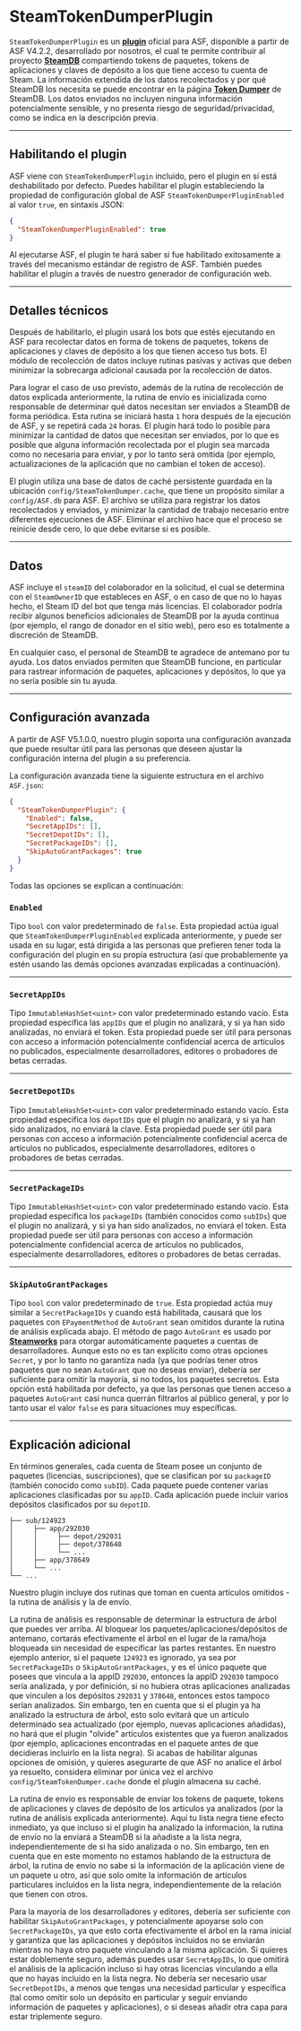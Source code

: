# SteamTokenDumperPlugin

`SteamTokenDumperPlugin` es un **[plugin](https://github.com/JustArchiNET/ArchiSteamFarm/wiki/Plugins-es-es)** oficial para ASF, disponible a partir de ASF V4.2.2, desarrollado por nosotros, el cual te permite contribuir al proyecto **[SteamDB](https://steamdb.info)** compartiendo tokens de paquetes, tokens de aplicaciones y claves de depósito a los que tiene acceso tu cuenta de Steam. La información extendida de los datos recolectados y por qué SteamDB los necesita se puede encontrar en la página **[Token Dumper](https://steamdb.info/tokendumper)** de SteamDB. Los datos enviados no incluyen ninguna información potencialmente sensible, y no presenta riesgo de seguridad/privacidad, como se indica en la descripción previa.

---

## Habilitando el plugin

ASF viene con `SteamTokenDumperPlugin` incluido, pero el plugin en sí está deshabilitado por defecto. Puedes habilitar el plugin estableciendo la propiedad de configuración global de ASF `SteamTokenDumperPluginEnabled` al valor `true`, en sintaxis JSON:

```json
{
  "SteamTokenDumperPluginEnabled": true
}
```

Al ejecutarse ASF, el plugin te hará saber si fue habilitado exitosamente a través del mecanismo estándar de registro de ASF. También puedes habilitar el plugin a través de nuestro generador de configuración web.

---

## Detalles técnicos

Después de habilitarlo, el plugin usará los bots que estés ejecutando en ASF para recolectar datos en forma de tokens de paquetes, tokens de aplicaciones y claves de depósito a los que tienen acceso tus bots. El módulo de recolección de datos incluye rutinas pasivas y activas que deben minimizar la sobrecarga adicional causada por la recolección de datos.

Para lograr el caso de uso previsto, además de la rutina de recolección de datos explicada anteriormente, la rutina de envío es inicializada como responsable de determinar qué datos necesitan ser enviados a SteamDB de forma periódica. Esta rutina se iniciará hasta `1` hora después de la ejecución de ASF, y se repetirá cada `24` horas. El plugin hará todo lo posible para minimizar la cantidad de datos que necesitan ser enviados, por lo que es posible que alguna información recolectada por el plugin sea marcada como no necesaria para enviar, y por lo tanto será omitida (por ejemplo, actualizaciones de la aplicación que no cambian el token de acceso).

El plugin utiliza una base de datos de caché persistente guardada en la ubicación `config/SteamTokenDumper.cache`, que tiene un propósito similar a `config/ASF.db` para ASF. El archivo se utiliza para registrar los datos recolectados y enviados, y minimizar la cantidad de trabajo necesario entre diferentes ejecuciones de ASF. Eliminar el archivo hace que el proceso se reinicie desde cero, lo que debe evitarse si es posible.

---

## Datos

ASF incluye el `steamID` del colaborador en la solicitud, el cual se determina con el `SteamOwnerID` que estableces en ASF, o en caso de que no lo hayas hecho, el Steam ID del bot que tenga más licencias. El colaborador podría recibir algunos beneficios adicionales de SteamDB por la ayuda continua (por ejemplo, el rango de donador en el sitio web), pero eso es totalmente a discreción de SteamDB.

En cualquier caso, el personal de SteamDB te agradece de antemano por tu ayuda. Los datos enviados permiten que SteamDB funcione, en particular para rastrear información de paquetes, aplicaciones y depósitos, lo que ya no sería posible sin tu ayuda.

---

## Configuración avanzada

A partir de ASF V5.1.0.0, nuestro plugin soporta una configuración avanzada que puede resultar útil para las personas que deseen ajustar la configuración interna del plugin a su preferencia.

La configuración avanzada tiene la siguiente estructura en el archivo `ASF.json`:

```json
{
  "SteamTokenDumperPlugin": {
    "Enabled": false,
    "SecretAppIDs": [],
    "SecretDepotIDs": [],
    "SecretPackageIDs": [],
    "SkipAutoGrantPackages": true
  }
}
```

Todas las opciones se explican a continuación:

### `Enabled`

Tipo `bool` con valor predeterminado de `false`. Esta propiedad actúa igual que `SteamTokenDumperPluginEnabled` explicada anteriormente, y puede ser usada en su lugar, está dirigida a las personas que prefieren tener toda la configuración del plugin en su propia estructura (así que probablemente ya estén usando las demás opciones avanzadas explicadas a continuación).

---

### `SecretAppIDs`

Tipo `ImmutableHashSet<uint>` con valor predeterminado estando vacío. Esta propiedad especifica las `appIDs` que el plugin no analizará, y si ya han sido analizadas, no enviará el token. Esta propiedad puede ser útil para personas con acceso a información potencialmente confidencial acerca de artículos no publicados, especialmente desarrolladores, editores o probadores de betas cerradas.

---

### `SecretDepotIDs`

Tipo `ImmutableHashSet<uint>` con valor predeterminado estando vacío. Esta propiedad especifica los `depotIDs` que el plugin no analizará, y si ya han sido analizados, no enviará la clave. Esta propiedad puede ser útil para personas con acceso a información potencialmente confidencial acerca de artículos no publicados, especialmente desarrolladores, editores o probadores de betas cerradas.

---

### `SecretPackageIDs`

Tipo `ImmutableHashSet<uint>` con valor predeterminado estando vacío. Esta propiedad especifica los `packageIDs` (también conocidos como `subIDs`) que el plugin no analizará, y si ya han sido analizados, no enviará el token. Esta propiedad puede ser útil para personas con acceso a información potencialmente confidencial acerca de artículos no publicados, especialmente desarrolladores, editores o probadores de betas cerradas.

---

### `SkipAutoGrantPackages`

Tipo `bool` con valor predeterminado de `true`. Esta propiedad actúa muy similar a `SecretPackageIDs` y cuando está habilitada, causará que los paquetes con `EPaymentMethod` de `AutoGrant` sean omitidos durante la rutina de análisis explicada abajo. El método de pago `AutoGrant` es usado por **[Steamworks](https://partner.steamgames.com)** para otorgar automáticamente paquetes a cuentas de desarrolladores. Aunque esto no es tan explícito como otras opciones `Secret`, y por lo tanto no garantiza nada (ya que podrías tener otros paquetes que no sean `AutoGrant` que no deseas enviar), debería ser suficiente para omitir la mayoría, si no todos, los paquetes secretos. Esta opción está habilitada por defecto, ya que las personas que tienen acceso a paquetes `AutoGrant` casi nunca querrán filtrarlos al público general, y por lo tanto usar el valor `false` es para situaciones muy específicas.

---

## Explicación adicional

En términos generales, cada cuenta de Steam posee un conjunto de paquetes (licencias, suscripciones), que se clasifican por su `packageID` (también conocido como `subID`). Cada paquete puede contener varias aplicaciones clasificadas por su `appID`. Cada aplicación puede incluir varios depósitos clasificados por su `depotID`.

```text
├── sub/124923
│     ├── app/292030
│     │     ├── depot/292031
│     │     ├── depot/378648
│     │     └── ...
│     ├── app/378649
│     └── ...
└── ...
```

Nuestro plugin incluye dos rutinas que toman en cuenta artículos omitidos - la rutina de análisis y la de envío.

La rutina de análisis es responsable de determinar la estructura de árbol que puedes ver arriba. Al bloquear los paquetes/aplicaciones/depósitos de antemano, cortarás efectivamente el árbol en el lugar de la rama/hoja bloqueada sin necesidad de especificar las partes restantes. En nuestro ejemplo anterior, si el paquete `124923` es ignorado, ya sea por `SecretPackageIDs` o `SkipAutoGrantPackages`, y es el único paquete que posees que vincula a la appID `292030`, entonces la appID `292030` tampoco sería analizada, y por definición, si no hubiera otras aplicaciones analizadas que vinculen a los depósitos `292031` y `378648`, entonces estos tampoco serían analizados. Sin embargo, ten en cuenta que si el plugin ya ha analizado la estructura de árbol, esto solo evitará que un artículo determinado sea actualizado (por ejemplo, nuevas aplicaciones añadidas), no hará que el plugin "olvide" artículos existentes que ya fueron analizados (por ejemplo, aplicaciones encontradas en el paquete antes de que decidieras incluirlo en la lista negra). Si acabas de habilitar algunas opciones de omisión, y quieres asegurarte de que ASF no analice el árbol ya resuelto, considera eliminar por única vez el archivo `config/SteamTokenDumper.cache` donde el plugin almacena su caché.

La rutina de envío es responsable de enviar los tokens de paquete, tokens de aplicaciones y claves de depósito de los artículos ya analizados (por la rutina de análisis explicada anteriormente). Aquí tu lista negra tiene efecto inmediato, ya que incluso si el plugin ha analizado la información, la rutina de envío no la enviará a SteamDB si la añadiste a la lista negra, independientemente de si ha sido analizada o no. Sin embargo, ten en cuenta que en este momento no estamos hablando de la estructura de árbol, la rutina de envío no sabe si la información de la aplicación viene de un paquete u otro, así que solo omite la información de artículos particulares incluidos en la lista negra, independientemente de la relación que tienen con otros.

Para la mayoría de los desarrolladores y editores, debería ser suficiente con habilitar `SkipAutoGrantPackages`, y potencialmente apoyarse solo con `SecretPackageIDs`, ya que esto corta efectivamente el árbol en la rama inicial y garantiza que las aplicaciones y depósitos incluidos no se enviarán mientras no haya otro paquete vinculando a la misma aplicación. Si quieres estar doblemente seguro, además puedes usar `SecretAppIDs`, lo que omitirá el análisis de la aplicación incluso si hay otras licencias vinculando a ella que no hayas incluido en la lista negra. No debería ser necesario usar `SecretDepotIDs`, a menos que tengas una necesidad particular y específica (tal como omitir solo un depósito en particular y seguir enviando información de paquetes y aplicaciones), o si deseas añadir otra capa para estar triplemente seguro.